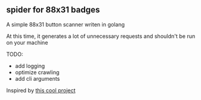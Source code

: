 ## spider for 88x31 badges
A simple 88x31 button scanner writen in golang

At this time, it generates a lot of unnecessary requests and shouldn't be run on your machine

TODO:
- add logging
- optimize crawling
- add cli arguments

Inspired by [this cool project](https://github.com/Milk-Cool/Spider8831)
